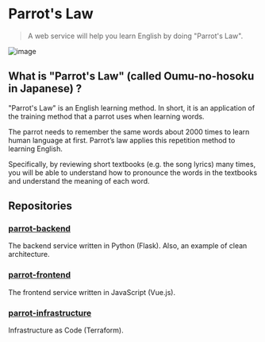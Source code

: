 # Parrot's Law
>A web service will help you learn English by doing "Parrot's Law".

![image](https://user-images.githubusercontent.com/44774033/67483452-d4fc1000-f6a0-11e9-851c-7f04f0e2de1e.png)

## What is "Parrot's Law" (called Oumu-no-hosoku in Japanese) ?
"Parrot's Law" is an English learning method. In short, it is an application of the training method that a parrot uses when learning words.

The parrot needs to remember the same words about 2000 times to learn human language at first. Parrot’s law applies this repetition method to learning English.

Specifically, by reviewing short textbooks (e.g. the song lyrics) many times, you will be able to understand how to pronounce the words in the textbooks and understand the meaning of each word.

## Repositories
### [parrot-backend](https://github.com/esaki01/parrot-backend)
The backend service written in Python (Flask). Also, an example of clean architecture.

### [parrot-frontend](https://github.com/esaki01/parrot-frontend)
The frontend service written in JavaScript (Vue.js).

### [parrot-infrastructure](https://github.com/esaki01/parrot-infrastructure)
Infrastructure as Code (Terraform). 